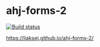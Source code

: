 # ahj-forms-2

[![Build status](https://ci.appveyor.com/api/projects/status/8g04fj9m8cgcjqhd?svg=true)](https://ci.appveyor.com/project/Liaksej/ahj-forms-1)

https://liaksej.github.io/ahj-forms-2/


